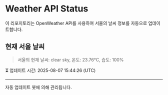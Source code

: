 
# Weather API Status

이 리포지토리는 OpenWeather API를 사용하여 서울의 날씨 정보를 자동으로 업데이트합니다.

## 현재 서울 날씨
> 서울의 현재 날씨: clear sky, 온도: 23.76°C, 습도: 100%

⏳ 업데이트 시간: 2025-08-07 15:44:26 (UTC)

---
자동 업데이트 봇에 의해 관리됩니다.
